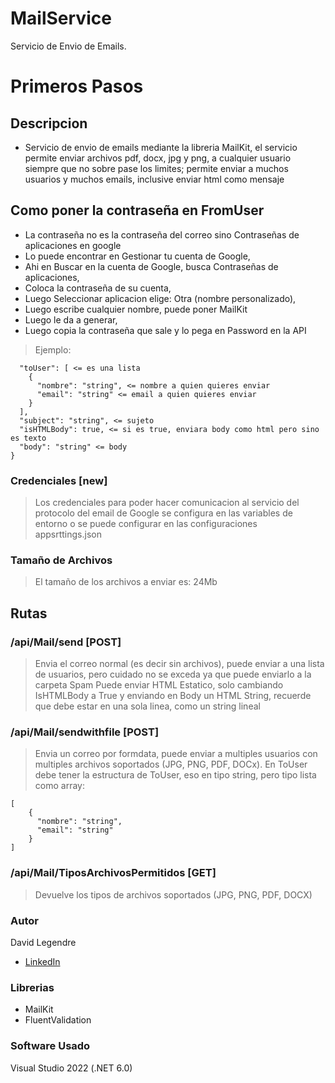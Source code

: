 # MailService
Servicio de Envio de Emails.

# Primeros Pasos

## Descripcion
- Servicio de envio de emails mediante la libreria MailKit, el servicio permite enviar archivos pdf, docx, jpg y png, a cualquier usuario siempre que no sobre pase los limites; permite enviar a muchos usuarios y muchos emails, inclusive enviar html como mensaje

## Como poner la contraseña en FromUser
- La contraseña no es la contraseña del correo sino Contraseñas de aplicaciones en google
- Lo puede encontrar en Gestionar tu cuenta de Google,
- Ahi en Buscar en la cuenta de Google, busca Contraseñas de aplicaciones,
- Coloca la contraseña de su cuenta, 
- Luego Seleccionar aplicacion elige: Otra (nombre personalizado),
- Luego escribe cualquier nombre, puede poner MailKit
- Luego le da a generar,
- Luego copia la contraseña que sale y lo pega en Password en la API
>Ejemplo:
```
  "toUser": [ <= es una lista
    {
      "nombre": "string", <= nombre a quien quieres enviar
      "email": "string" <= email a quien quieres enviar
    }
  ],
  "subject": "string", <= sujeto
  "isHTMLBody": true, <= si es true, enviara body como html pero sino es texto
  "body": "string" <= body
}
```
### Credenciales [new]
> Los credenciales para poder hacer comunicacion al servicio del protocolo del email de Google se configura en las variables de entorno o se puede configurar en las configuraciones appsrttings.json
> 
### Tamaño de Archivos
> El tamaño de los archivos a enviar es: 24Mb

## Rutas
### /api/Mail/send [POST]
> Envia el correo normal (es decir sin archivos), puede enviar a una lista de usuarios, pero cuidado no se exceda ya que puede enviarlo a la carpeta Spam
> Puede enviar HTML Estatico, solo cambiando IsHTMLBody a True y enviando en Body un HTML String, recuerde que debe estar en una sola linea, como un string lineal
 
### /api/Mail/sendwithfile [POST]
> Envia un correo por formdata, puede enviar a multiples usuarios con multiples archivos soportados (JPG, PNG, PDF, DOCx).
> En ToUser debe tener la estructura de ToUser, eso en tipo string, pero tipo lista como array:
```
[
    {
      "nombre": "string", 
      "email": "string"
    }
]
```
### /api/Mail/TiposArchivosPermitidos [GET]
> Devuelve los tipos de archivos soportados (JPG, PNG, PDF, DOCX)

### Autor
David Legendre
- [LinkedIn](https://www.linkedin.com/in/david-legendre-albites-904a361a7/)

### Librerias
- MailKit
- FluentValidation

### Software Usado
Visual Studio 2022 (.NET 6.0)
